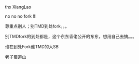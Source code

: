 thx XiangLao

no no  no fork !!!

尊重点别人；别TMD到处fork。。。

别TMDfork的到处都是，这个东东香佬公开的东东，想用自己去搞。。。

谁在到处Fork谁TMD的大SB

老子蜀道山


